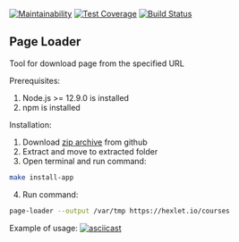 [![Maintainability](https://api.codeclimate.com/v1/badges/8e930460a57c4555d33b/maintainability)](https://codeclimate.com/github/tavira/backend-project-lvl3/maintainability)
[![Test Coverage](https://api.codeclimate.com/v1/badges/8e930460a57c4555d33b/test_coverage)](https://codeclimate.com/github/tavira/backend-project-lvl3/test_coverage)
[![Build Status](https://travis-ci.com/tavira/backend-project-lvl3.svg?branch=master)](https://travis-ci.com/tavira/backend-project-lvl3)

## Page Loader
Tool for download page from the specified URL

Prerequisites:
1. Node.js >= 12.9.0 is installed
2. npm is installed

Installation:
1. Download [zip archive](https://github.com/tavira/backend-project-lvl3/archive/master.zip) from github
2. Extract and move to extracted folder
3. Open terminal and run command: 
```bash
make install-app
```
4. Run command:
```bash
page-loader --output /var/tmp https://hexlet.io/courses
```

Example of usage:
[![asciicast](https://asciinema.org/a/RLWFv8x8d8urOfvWwyWOqAgLi.svg)](https://asciinema.org/a/RLWFv8x8d8urOfvWwyWOqAgLi)